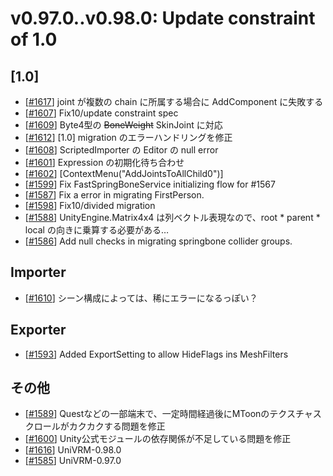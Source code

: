 # v0.97.0..v0.98.0: Update constraint of 1.0

## [1.0]
* [[\#1617](https://github.com/matonnet/UniVRM/pull/1617)] joint が複数の chain に所属する場合に AddComponent に失敗する
* [[\#1607](https://github.com/matonnet/UniVRM/pull/1607)] Fix10/update constraint spec
* [[\#1609](https://github.com/matonnet/UniVRM/pull/1609)] Byte4型の ~~BoneWeight~~ SkinJoint に対応
* [[\#1612](https://github.com/matonnet/UniVRM/pull/1612)] [1.0] migration のエラーハンドリングを修正
* [[\#1608](https://github.com/matonnet/UniVRM/pull/1608)] ScriptedImporter の Editor の null error 
* [[\#1601](https://github.com/matonnet/UniVRM/pull/1601)] Expression の初期化待ち合わせ
* [[\#1602](https://github.com/matonnet/UniVRM/pull/1602)] [ContextMenu("AddJointsToAllChild0")]
* [[\#1599](https://github.com/matonnet/UniVRM/pull/1599)] Fix FastSpringBoneService initializing flow for #1567
* [[\#1587](https://github.com/matonnet/UniVRM/pull/1587)] Fix a error in migrating FirstPerson.
* [[\#1598](https://github.com/matonnet/UniVRM/pull/1598)] Fix10/divided migration
* [[\#1588](https://github.com/matonnet/UniVRM/pull/1588)] UnityEngine.Matrix4x4 は列ベクトル表現なので、root * parent * local の向きに乗算する必要がある…
* [[\#1586](https://github.com/matonnet/UniVRM/pull/1586)] Add null checks in migrating springbone collider groups.

## Importer
* [[\#1610](https://github.com/matonnet/UniVRM/pull/1610)] シーン構成によっては、稀にエラーになるっぽい？

## Exporter
* [[\#1593](https://github.com/matonnet/UniVRM/pull/1593)] Added ExportSetting to allow HideFlags ins MeshFilters

## その他
* [[\#1589](https://github.com/matonnet/UniVRM/pull/1589)] Questなどの一部端末で、一定時間経過後にMToonのテクスチャスクロールがカクカクする問題を修正
* [[\#1600](https://github.com/matonnet/UniVRM/pull/1600)] Unity公式モジュールの依存関係が不足している問題を修正
* [[\#1616](https://github.com/matonnet/UniVRM/pull/1616)] UniVRM-0.98.0
* [[\#1585](https://github.com/matonnet/UniVRM/pull/1585)] UniVRM-0.97.0
